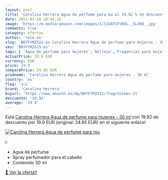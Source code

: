 ```yaml
---
layout: post
title: 'Carolina Herrera Agua de perfume para mu al 19.92 % de descuento'
date: 2021-03-18 20:46:22
image: 'https://m.media-amazon.com/images/I/31SAFIFV0OL._SL400_.jpg'
comments: true
category: ofertas
author: 'tole.es'
slug: 'B07FYMZX1S-es Carolina Herrera Agua de perfume para mujeres - 30 ml'
sku: 'B07FYMZX1S-es'
tags: [ 'Agua de perfume para mujeres','Belleza','Fragancias para mujeres','Perfumes y fragancias','agua','carolina herrera','de','perfume', ]
actualPrice: 19.9 EUR
currency: EUR
price: 19.9
comparePrice: 24.85 EUR
prodname: 'Carolina Herrera Agua de perfume para mujeres - 30 ml'
country: 'es'
flag: '🇪🇸'
brand: 'Carolina Herrera'
buyurl: 'https://www.amazon.es/dp/B07FYMZX1S/?tag=tolees-21'
descuento: '19.92'
average: '19.9'
---
```


Está [Carolina Herrera Agua de perfume para mujeres - 30 ml](https://www.amazon.es/dp/B07FYMZX1S/?tag=tolees-21) con 19.92 de descuento por 19.9 EUR (original: 24.85 EUR) en el siguiente enlace!

[![Carolina Herrera Agua de perfume para mu](https://m.media-amazon.com/images/I/31SAFIFV0OL._SL400_.jpg)](https://www.amazon.es/dp/B07FYMZX1S/?tag=tolees-21)

ℹ️:

- Agua de perfume
- Spray perfumador para el cabello
- Contenido 30 ml

[🛒 Ver la oferta!!](https://www.amazon.es/dp/B07FYMZX1S/?tag=tolees-21)
